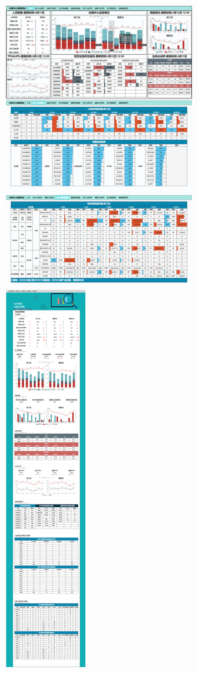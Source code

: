 ![image](https://github.com/jinson226/Data_monitoring_station/blob/master/example/%E5%9B%BE%E7%89%871.png)
![image](https://github.com/jinson226/Data_monitoring_station/blob/master/example/%E5%9B%BE%E7%89%872.png)
![image](https://github.com/jinson226/Data_monitoring_station/blob/master/example/%E5%9B%BE%E7%89%873.png)
![image](https://github.com/jinson226/Data_monitoring_station/blob/master/example/%E5%9B%BE%E7%89%874.png)





